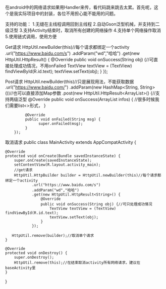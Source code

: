 在android中的网络请求如果用Handler来传，看代码跳来跳去太累。首先呢，这个是我实际项目中的封装，各位不用担心能不能用的问题。

支持的功能：
1.无缝在主线程调用回到主线程 
2.自动Gson泛型机械，并支持到二级泛型 
3.支持Activity结束时，取消所有创建的网络操作 
4.支持单个网络操作取消 
5.使用链式调用，使用方便

Get请求
HttpUtil.newBuilder(this)//每个请求都绑定一个activity
        .url("https://www.baidu.com/s")
        .addParam("wd","哈哈")
        .get(new HttpUtil.HttpResult<String>() {
              @Override
              public void onSuccess(String obj) {//可直接处理成功情况，不用onFailed
                  TextView textView = (TextView) findViewById(R.id.text);
                  textView.setText(obj);
              }
        });

Post请求
HttpUtil.newBuilder(this)//只是展现用法，不能获取数据
        .url("https://www.baidu.com/")
        .addParam(new HashMap<String, String>())//也可以直接添加Map参数
        .post(new HttpUtil.HttpResult<ArrayList<DriverPropertyInfo>>() {//支持两级泛型
             @Override
             public void onSuccess(ArrayList<DriverPropertyInfo> infos) {
             //很多时候我们需要list<>形式，
             }

             @Override
             public void onFailed(String msg) {
                   super.onFailed(msg);
             }
        });

取消请求
public class MainActivity extends AppCompatActivity {

    @Override
    protected void onCreate(Bundle savedInstanceState) {
        super.onCreate(savedInstanceState);
        setContentView(R.layout.activity_main);
        //get请求
        HttpUtil.HttpBuilder builder = HttpUtil.newBuilder(this)//每个请求都绑定一个activity
                .url("https://www.baidu.com/s")
                .addParam("wd","哈哈")
                .get(new HttpUtil.HttpResult<String>() {
                    @Override
                    public void onSuccess(String obj) {//可只处理成功情况
                        TextView textView = (TextView) findViewById(R.id.text);
                        textView.setText(obj);
                    }
                });

       HttpUtil.remove(builder);//取消单个请求
    }

    @Override
    protected void onDestroy() {
        super.onDestroy();
        HttpUtil.remove(this);//在结束取消activity所有网络请求，建议在baseActivity里
    }
}
